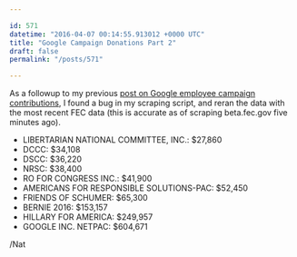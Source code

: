 ```yaml
---

id: 571
datetime: "2016-04-07 00:14:55.913012 +0000 UTC"
title: "Google Campaign Donations Part 2"
draft: false
permalink: "/posts/571"

---
```


As a followup to my previous [post on Google employee campaign contributions](https://writing.natwelch.com/post/545), I found a bug in my scraping script, and reran the data with the most recent FEC data (this is accurate as of scraping beta.fec.gov five minutes ago).

 - LIBERTARIAN NATIONAL COMMITTEE, INC.: $27,860
 - DCCC: $34,108
 - DSCC: $36,220
 - NRSC: $38,400
 - RO FOR CONGRESS INC.: $41,900
 - AMERICANS FOR RESPONSIBLE SOLUTIONS-PAC: $52,450
 - FRIENDS OF SCHUMER: $65,300
 - BERNIE 2016: $153,157
 - HILLARY FOR AMERICA: $249,957
 - GOOGLE INC. NETPAC: $604,671

/Nat
